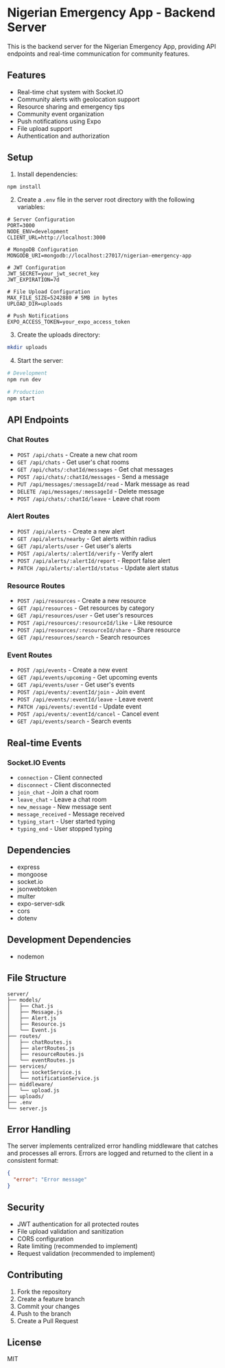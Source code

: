 # Nigerian Emergency App - Backend Server

This is the backend server for the Nigerian Emergency App, providing API endpoints and real-time communication for community features.

## Features

- Real-time chat system with Socket.IO
- Community alerts with geolocation support
- Resource sharing and emergency tips
- Community event organization
- Push notifications using Expo
- File upload support
- Authentication and authorization

## Setup

1. Install dependencies:
```bash
npm install
```

2. Create a `.env` file in the server root directory with the following variables:
```
# Server Configuration
PORT=3000
NODE_ENV=development
CLIENT_URL=http://localhost:3000

# MongoDB Configuration
MONGODB_URI=mongodb://localhost:27017/nigerian-emergency-app

# JWT Configuration
JWT_SECRET=your_jwt_secret_key
JWT_EXPIRATION=7d

# File Upload Configuration
MAX_FILE_SIZE=5242880 # 5MB in bytes
UPLOAD_DIR=uploads

# Push Notifications
EXPO_ACCESS_TOKEN=your_expo_access_token
```

3. Create the uploads directory:
```bash
mkdir uploads
```

4. Start the server:
```bash
# Development
npm run dev

# Production
npm start
```

## API Endpoints

### Chat Routes
- `POST /api/chats` - Create a new chat room
- `GET /api/chats` - Get user's chat rooms
- `GET /api/chats/:chatId/messages` - Get chat messages
- `POST /api/chats/:chatId/messages` - Send a message
- `PUT /api/messages/:messageId/read` - Mark message as read
- `DELETE /api/messages/:messageId` - Delete message
- `POST /api/chats/:chatId/leave` - Leave chat room

### Alert Routes
- `POST /api/alerts` - Create a new alert
- `GET /api/alerts/nearby` - Get alerts within radius
- `GET /api/alerts/user` - Get user's alerts
- `POST /api/alerts/:alertId/verify` - Verify alert
- `POST /api/alerts/:alertId/report` - Report false alert
- `PATCH /api/alerts/:alertId/status` - Update alert status

### Resource Routes
- `POST /api/resources` - Create a new resource
- `GET /api/resources` - Get resources by category
- `GET /api/resources/user` - Get user's resources
- `POST /api/resources/:resourceId/like` - Like resource
- `POST /api/resources/:resourceId/share` - Share resource
- `GET /api/resources/search` - Search resources

### Event Routes
- `POST /api/events` - Create a new event
- `GET /api/events/upcoming` - Get upcoming events
- `GET /api/events/user` - Get user's events
- `POST /api/events/:eventId/join` - Join event
- `POST /api/events/:eventId/leave` - Leave event
- `PATCH /api/events/:eventId` - Update event
- `POST /api/events/:eventId/cancel` - Cancel event
- `GET /api/events/search` - Search events

## Real-time Events

### Socket.IO Events
- `connection` - Client connected
- `disconnect` - Client disconnected
- `join_chat` - Join a chat room
- `leave_chat` - Leave a chat room
- `new_message` - New message sent
- `message_received` - Message received
- `typing_start` - User started typing
- `typing_end` - User stopped typing

## Dependencies

- express
- mongoose
- socket.io
- jsonwebtoken
- multer
- expo-server-sdk
- cors
- dotenv

## Development Dependencies

- nodemon

## File Structure

```
server/
├── models/
│   ├── Chat.js
│   ├── Message.js
│   ├── Alert.js
│   ├── Resource.js
│   └── Event.js
├── routes/
│   ├── chatRoutes.js
│   ├── alertRoutes.js
│   ├── resourceRoutes.js
│   └── eventRoutes.js
├── services/
│   ├── socketService.js
│   └── notificationService.js
├── middleware/
│   └── upload.js
├── uploads/
├── .env
└── server.js
```

## Error Handling

The server implements centralized error handling middleware that catches and processes all errors. Errors are logged and returned to the client in a consistent format:

```json
{
  "error": "Error message"
}
```

## Security

- JWT authentication for all protected routes
- File upload validation and sanitization
- CORS configuration
- Rate limiting (recommended to implement)
- Request validation (recommended to implement)

## Contributing

1. Fork the repository
2. Create a feature branch
3. Commit your changes
4. Push to the branch
5. Create a Pull Request

## License

MIT
